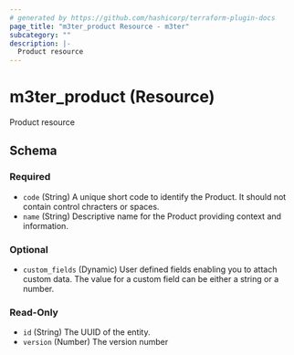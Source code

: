 ```yaml
---
# generated by https://github.com/hashicorp/terraform-plugin-docs
page_title: "m3ter_product Resource - m3ter"
subcategory: ""
description: |-
  Product resource
---
```


# m3ter_product (Resource)

Product resource



<!-- schema generated by tfplugindocs -->
## Schema

### Required

- `code` (String) A unique short code to identify the Product. It should not contain control chracters or spaces.
- `name` (String) Descriptive name for the Product providing context and information.

### Optional

- `custom_fields` (Dynamic) User defined fields enabling you to attach custom data. The value for a custom field can be either a string or a number.

### Read-Only

- `id` (String) The UUID of the entity.
- `version` (Number) The version number
